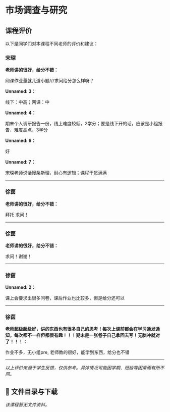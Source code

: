 # 市场调查与研究

## 课程评价

以下是同学们对本课程不同老师的评价和建议：

### 宋琛

**老师讲的很好，给分不错：**

网课作业量就几道小题///求问给分怎么样呀？

**Unnamed: 3：**

线下：中高；网课：中

**Unnamed: 4：**

期末个人调研报告一份，线上难度较低，2学分；要是线下开的话，应该是小组报告，难度高点，3学分

**Unnamed: 6：**

好

**Unnamed: 7：**

宋琛老师说话慢条斯理，耐心有逻辑；课程干货满满

---

### 徐茵

**老师讲的很好，给分不错：**

拜托 求问！

---

### 徐茵

**老师讲的很好，给分不错：**

求问！谢谢！

---

### 徐茵

**Unnamed: 2：**

课上会要求出很多问卷，课后作业也比较多，但是给分还可以

---

### 徐茵

**老师超级超级好，讲的东西也有很多自己的思考！每次上课前都会在学习通发通知，每次都不一样但都很有趣！！！期末是一张卷子自己拿回去写！无脑冲就对了！！！：**

作业不多，无小组pre, 老师教的很好，能学到东西，给分也不错

---

*以上评价来源于学生反馈，仅供参考。具体情况可能因学期、班级等因素而有所不同。*
## 📄 文件目录与下载

_该课程暂无文件资料。_
